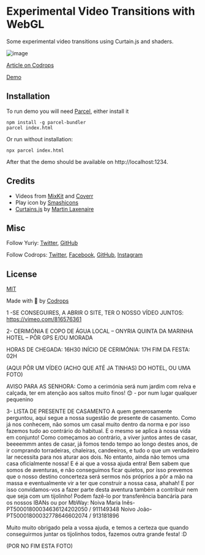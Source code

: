 # Experimental Video Transitions with WebGL

Some experimental video transitions using Curtain.js and shaders.

![image](https://tympanus.net/codrops/wp-content/uploads/2020/10/VideoTransitions_featured-2.jpg)

[Article on Codrops](https://tympanus.net/codrops/?p=51333)

[Demo](https://github.com/akella/videoTransitions/)


## Installation

To run demo you will need [Parcel](https://parceljs.org/), either install it
```
npm install -g parcel-bundler
parcel index.html
```
Or run without installation:
```
npx parcel index.html
```
After that the demo should be available on http://localhost:1234.


## Credits

- Videos from [MixKit](https://mixkit.co/free-stock-video/) and [Coverr](https://coverr.co/)
- Play icon by [Smashicons](https://www.flaticon.com/authors/smashicons)
- [Curtains.js](https://www.curtainsjs.com/) by [Martin Laxenaire](https://twitter.com/webdesign_ml)

## Misc

Follow Yuriy: [Twitter](http://twitter.com/akella), [GitHub](https://github.com/akella) 

Follow Codrops: [Twitter](http://www.twitter.com/codrops), [Facebook](http://www.facebook.com/codrops), [GitHub](https://github.com/codrops), [Instagram](https://www.instagram.com/codropsss/)

## License
[MIT](LICENSE)

Made with :blue_heart: by [Codrops](http://www.codrops.com)











1 -SE CONSEGUIRES, A ABRIR O SITE, TER O NOSSO VÍDEO JUNTOS: https://vimeo.com/816576361




2- CERIMÓNIA E COPO DE ÁGUA
LOCAL – ONYRIA QUINTA DA MARINHA HOTEL – PÔR GPS E/OU MORADA

HORAS DE CHEGADA: 16H30
INÍCIO DE CERIMÓNIA: 17H
FIM DA FESTA: 02H

(AQUI PÔR UM VÍDEO (ACHO QUE ATÉ JA TINHAS) DO HOTEL, OU UMA FOTO)

AVISO PARA AS SENHORA: Como a cerimónia será num jardim com relva e calçada, ter em atenção aos saltos muito finos! 😊   - por num lugar qualquer pequenino





3- LISTA DE PRESENTE DE CASAMENTO
A quem generosamente perguntou, aqui segue a nossa sugestão de presente de casamento. 
Como já nos conhecem, não somos um casal muito dentro da norma e por isso fazemos tudo ao contrário do habitual. E o mesmo se aplica à nossa vida em conjunto!
Como começamos ao contrário, a viver juntos antes de casar, beeeemmm antes de casar, já fomos tendo tempo ao longo destes anos, de ir comprando torradeiras, chaleiras, candeeiros, e tudo o que um verdadeiro lar necessita para nos aturar aos dois. No entanto, ainda não temos uma casa oficialmente nossa! E é ai que a vossa ajuda entra! 
Bem sabem que somos de aventuras, e não conseguimos ficar quietos, por isso prevemos que o nosso destino concerteza será sermos nós próprios a pôr a mão na massa e eventualmente vir a ter que construir a nossa casa, ahahah! E por isso convidamos-vos a fazer parte desta aventura também a contribuir nem que seja com um tijolinho! 
Podem fazê-lo por transferência bancária para os nossos IBANs ou por MbWay:
Noiva  Maria Inês- PT50001800034636124202050  /   911149348
Noivo João- PT50001800032778646602074   /    913181896

Muito muito obrigado pela a vossa ajuda, e temos a certeza que quando conseguirmos juntar os tijolinhos todos, fazemos outra grande festa! :D

(POR NO FIM ESTA FOTO)

